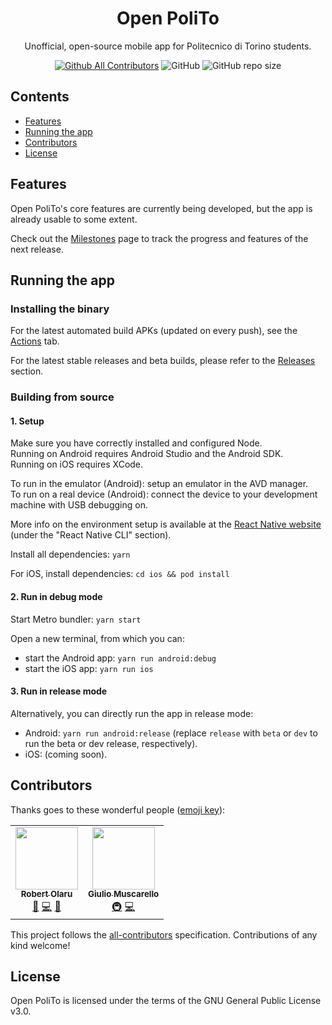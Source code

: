 <h1 align="center">Open PoliTo</h1>
<p align="center">Unofficial, open-source mobile app for Politecnico di Torino students.</p>

<div align="center">

[![Github All Contributors](https://img.shields.io/github/all-contributors/open-polito/open-polito)](#contributors)
![GitHub](https://img.shields.io/github/license/open-polito/open-polito?style=flat)
![GitHub repo size](https://img.shields.io/github/repo-size/open-polito/open-polito?style=flat)

</div>

## Contents

- [Features](#features)
- [Running the app](#running-the-app)
- [Contributors](#contributors)
- [License](#license)

## Features

Open PoliTo's core features are currently being developed, but the app is already usable to some extent.

Check out the [Milestones](https://github.com/open-polito/open-polito/milestones) page to track the progress and features of the next release.

## Running the app

### Installing the binary

For the latest automated build APKs (updated on every push), see the [Actions](https://github.com/open-polito/open-polito/actions) tab.

For the latest stable releases and beta builds, please refer to the [Releases](https://github.com/open-polito/open-polito/releases) section.

### Building from source

#### 1. Setup

Make sure you have correctly installed and configured Node.  
Running on Android requires Android Studio and the Android SDK.  
Running on iOS requires XCode.

To run in the emulator (Android): setup an emulator in the AVD manager.  
To run on a real device (Android): connect the device to your development machine with USB debugging on.

More info on the environment setup is available at the [React Native website](https://reactnative.dev/docs/environment-setup) (under the "React Native CLI" section).

Install all dependencies: `yarn`

For iOS, install dependencies: `cd ios && pod install`

#### 2. Run in debug mode

Start Metro bundler: `yarn start`

Open a new terminal, from which you can:

- start the Android app: `yarn run android:debug`
- start the iOS app: `yarn run ios`

#### 3. Run in release mode

Alternatively, you can directly run the app in release mode:

- Android: `yarn run android:release` (replace `release` with `beta` or `dev` to run the beta or dev release, respectively).
- iOS: (coming soon).

## Contributors

Thanks goes to these wonderful people ([emoji key](https://allcontributors.org/docs/en/emoji-key)):

<!-- ALL-CONTRIBUTORS-LIST:START - Do not remove or modify this section -->
<!-- prettier-ignore-start -->
<!-- markdownlint-disable -->
<table>
  <tr>
    <td align="center"><a href="https://github.com/robertolaru"><img src="https://avatars.githubusercontent.com/u/77898084?v=4?s=100" width="100px;" alt=""/><br /><sub><b>Robert Olaru</b></sub></a><br /><a href="#maintenance-robertolaru" title="Maintenance">🚧</a> <a href="https://github.com/open-polito/open-polito/commits?author=robertolaru" title="Code">💻</a> <a href="#design-robertolaru" title="Design">🎨</a></td>
    <td align="center"><a href="https://keybase.io/CapacitorSet"><img src="https://avatars.githubusercontent.com/u/9286933?v=4?s=100" width="100px;" alt=""/><br /><sub><b>Giulio Muscarello</b></sub></a><br /><a href="#infra-CapacitorSet" title="Infrastructure (Hosting, Build-Tools, etc)">🚇</a> <a href="https://github.com/open-polito/open-polito/commits?author=CapacitorSet" title="Code">💻</a></td>
  </tr>
</table>

<!-- markdownlint-restore -->
<!-- prettier-ignore-end -->

<!-- ALL-CONTRIBUTORS-LIST:END -->

This project follows the [all-contributors](https://github.com/all-contributors/all-contributors) specification. Contributions of any kind welcome!

## License

Open PoliTo is licensed under the terms of the GNU General Public License v3.0.
